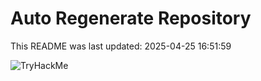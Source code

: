 # Auto Regenerate Repository

This README was last updated: 2025-04-25 16:51:59

 ![TryHackMe](https://tryhackme.com/badge/533634)